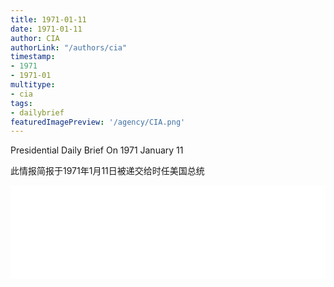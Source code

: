 ```yaml
---
title: 1971-01-11
date: 1971-01-11
author: CIA 
authorLink: "/authors/cia"
timestamp: 
- 1971
- 1971-01
multitype: 
- cia
tags: 
- dailybrief
featuredImagePreview: '/agency/CIA.png'
---
```



Presidential Daily Brief On 1971 January 11

此情报简报于1971年1月11日被递交给时任美国总统

<!--more-->





<div id="over" style="width:100%; overflow:hidden"> <iframe id="sFrame" name="sFrame" frameborder="no" border="0"  allowfullscreen marginwidth="0" scrolling="no" src = " /CIA/1971-01-11.html "  style = " position:absulute; width: 806px; top: 300;" > </iframe> </div>